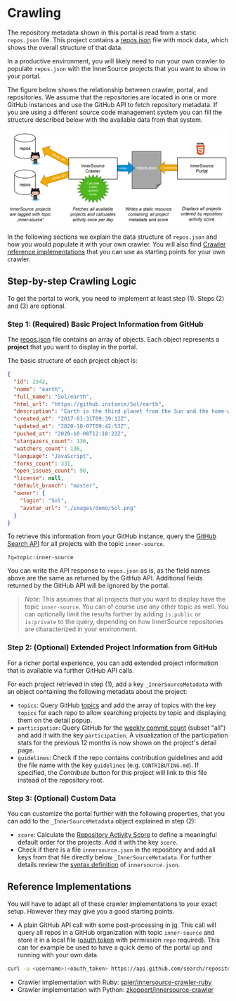 # Crawling

The repository metadata shown in this portal is read from a static `repos.json` file. This project contains a [repos.json](../repos.json) file with mock data, which shows the overall structure of that data.

In a productive environment, you will likely need to run your own crawler to populate `repos.json` with the InnerSource projects that you want to show in your portal.

The figure below shows the relationship between crawler, portal, and repositories. We assume that the repositories are located in one or more GitHub instances and use the GitHub API to fetch repository metadata. If you are using a different source code management system you can fill the structure described below with the available data from that system.

![Crawling InnerSource projects](ecosystem.png)

In the following sections we explain the data structure of `repos.json` and how you would populate it with your own crawler. You will also find [Crawler reference implementations](#reference-implementations) that you can use as starting points for your own crawler.

## Step-by-step Crawling Logic

To get the portal to work, you need to implement at least step (1). Steps (2) and (3) are optional.

### Step 1: (Required) Basic Project Information from GitHub

The [repos.json](../repos.json) file contains an array of objects. Each object represents a **project** that you want to display in the portal.

The basic structure of each project object is:

``` json
{
  "id": 2342,
  "name": "earth",
  "full_name": "Sol/earth",
  "html_url": "https://github.instance/Sol/earth",
  "description": "Earth is the third planet from the Sun and the home-world of humanity.",
  "created_at": "2017-01-31T09:39:12Z",
  "updated_at": "2020-10-07T09:42:53Z",
  "pushed_at": "2020-10-08T12:18:22Z",
  "stargazers_count": 136,
  "watchers_count": 136,
  "language": "JavaScript",
  "forks_count": 331,
  "open_issues_count": 98,
  "license": null,
  "default_branch": "master",
  "owner": {
    "login": "Sol",
    "avatar_url": "./images/demo/Sol.png"
  }
}
```

To retrieve this information from your GitHub instance, query the [GitHub Search API](https://developer.github.com/v3/search/) for all projects with the topic `inner-source`.

   ```
   ?q=topic:inner-source
   ```

You can write the API response to `repos.json` as is, as the field names above are the same as returned by the GitHub API. Additional fields returned by the GitHub API will be ignored by the portal.

 > *Note:* This assumes that all projects that you want to display have the topic `inner-source`. You can of course use any other topic as well. You can optionally limit the results further  by adding `is:public` or `is:private` to the query, depending on how InnerSource repositories are characterized in your environment.

### Step 2: (Optional) Extended Project Information from GitHub

For a richer portal experience, you can add extended project information that is available via further GitHub API calls.

For each project retrieved in step (1), add a key `_InnerSourceMetadata` with an object containing the following metadata about the project:

* `topics`: Query GitHub [topics](https://docs.github.com/en/rest/reference/repos#get-all-repository-topics) and add the array of topics with the key `topics` for each repo to allow searching projects by topic and displaying them on the detail popup.
* `participation`: Query GitHub for the [weekly commit count](https://docs.github.com/en/free-pro-team@latest/rest/reference/repos#get-the-weekly-commit-count) (subset "all") and add it with the key `participation`. A visualization of the participation stats for the previous 12 months is now shown on the project's detail page.
* `guidelines`: Check if the repo contains contribution guidelines and add the file name with the key `guidelines` (e.g. `CONTRIBUTING.md`). If specified, the *Contribute* button for this project will link to this file instead of the repository root.
  
### Step 3: (Optional) Custom Data

You can customize the portal further with the following properties, that you can add to the `_InnerSourceMetadata` object explained in step (2):

* `score`: Calculate the [Repository Activity Score](https://patterns.innersourcecommons.org/p/repository-activity-score) to define a meaningful default order for the projects. Add it with the key `score`.
* Check if there is a file `innersource.json` in the repository and add all keys from that file directly below `_InnerSourceMetadata`. For further details review the [syntax definition](LISTING.md#syntax-definition-of-innersourcejson) of `innersource.json`.

## Reference Implementations

You will have to adapt all of these crawler implementations to your exact setup. However they may give you a good starting points.

* A plain GitHub API call with some post-processing in [jq](https://stedolan.github.io/jq/). This call will query all repos in a GitHub organization with topic `inner-source` and store it in a local file ([oauth token](https://docs.github.com/en/github/authenticating-to-github/keeping-your-account-and-data-secure/creating-a-personal-access-token) with permission `repo` required). This can for example be used to have a quick demo of the portal up and running with your own data.
``` sh
curl -u <username>:<oauth_token> https://api.github.com/search/repositories?q=org:<org>+topic:inner-source | jq '.items' > repos.json
```
* Crawler implementation with Ruby: [spier/innersource-crawler-ruby](https://github.com/spier/innersource-crawler-ruby)
* Crawler implementation with Python: [zkoppert/innersource-crawler](https://github.com/zkoppert/innersource-crawler)
